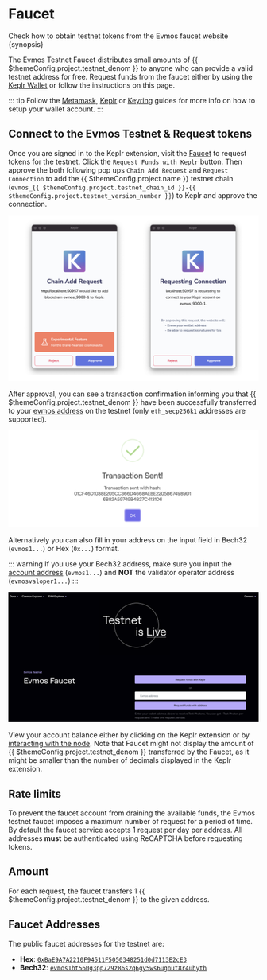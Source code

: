 <!--
order: 2
-->

# Faucet

Check how to obtain testnet tokens from the Evmos faucet website {synopsis}

The Evmos Testnet Faucet distributes small amounts of {{ $themeConfig.project.testnet_denom }} to anyone who can provide a valid testnet address for free. Request funds from the faucet either by using the [Keplr Wallet](../guides/keys-wallets/keplr.md) or follow the instructions on this page.

::: tip
Follow the [Metamask](./../guides/keys-wallets/metamask.md), [Keplr](./../users/wallets/keplr.md) or [Keyring](./../users/keys/keyring.md) guides for more info on how to setup your wallet account.
:::

## Connect to the Evmos Testnet & Request tokens

Once you are signed in to the Keplr extension, visit the [Faucet](https://faucet.evmos.dev/) to request tokens for the testnet. Click the `Request Funds with Keplr` button. Then approve the both following pop ups `Chain Add Request` and `Request Connection` to add the {{ $themeConfig.project.name }} testnet chain (`evmos_{{ $themeConfig.project.testnet_chain_id }}-{{ $themeConfig.project.testnet_version_number }}`) to Keplr and approve the connection.

![chain add request](./../img/keplr_approve_chain.png)

After approval, you can see a transaction confirmation informing you that {{ $themeConfig.project.testnet_denom }} have been successfully transferred to your [evmos address](../../users/technical_concepts/accounts#address-formats-for-clients) on the testnet (only `eth_secp256k1` addresses are supported).

![chain add request](./../img/keplr_transaction.png)

Alternatively you can also fill in your address on the input field in Bech32 (`evmos1...`) or Hex (`0x...`) format.

::: warning
If you use your Bech32 address, make sure you input the [account address](./../technical_concepts/accounts#addresses-and-public-keys) (`evmos1...`) and **NOT** the validator operator address (`evmosvaloper1...`)
:::

![faucet site](./../img/faucet_web_page.png)


View your account balance either by clicking on the Keplr extension or by [interacting with the node](../../quickstart/interact_node). Note that Faucet might not display the amount of {{ $themeConfig.project.testnet_denom }} transferred by the Faucet, as it might be smaller than the number of decimals displayed in the Keplr extension.

## Rate limits

To prevent the faucet account from draining the available funds, the Evmos testnet faucet
imposes a maximum number of request for a period of time. By default the faucet service accepts 1
request per day per address. All addresses **must** be authenticated using
ReCAPTCHA before requesting tokens.

## Amount

For each request, the faucet transfers 1 {{ $themeConfig.project.testnet_denom }} to the given address.

## Faucet Addresses

The public faucet addresses for the testnet are:

- **Hex**: [`0xBaE9A7A2210F94511F5050348251d0d7113E2cE3`](https://evm.evmos.dev/address/0xBaE9A7A2210F94511F5050348251d0d7113E2cE3/transactions)
- **Bech32**: [`evmos1ht560g3pp729z86s2q6gy5ws6ugnut8r4uhyth`](https://testnet.mintscan.io/evmos/account/evmos1ht560g3pp729z86s2q6gy5ws6ugnut8r4uhyth)
